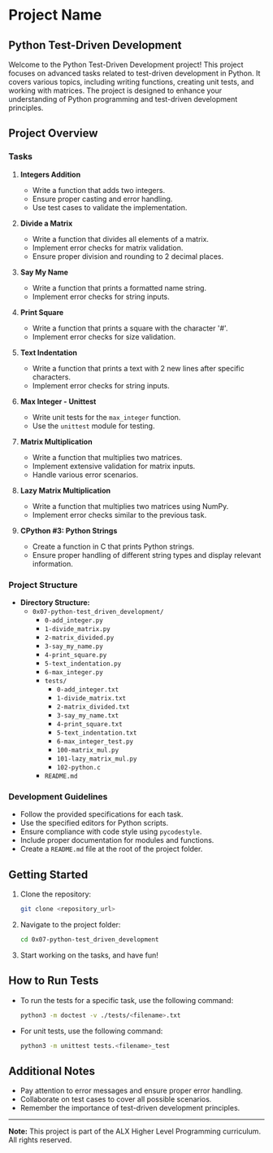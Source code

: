 # Project Name

## Python Test-Driven Development

Welcome to the Python Test-Driven Development project! This project focuses on advanced tasks related to test-driven development in Python. It covers various topics, including writing functions, creating unit tests, and working with matrices. The project is designed to enhance your understanding of Python programming and test-driven development principles.

## Project Overview

### Tasks

1. **Integers Addition**
   - Write a function that adds two integers.
   - Ensure proper casting and error handling.
   - Use test cases to validate the implementation.

2. **Divide a Matrix**
   - Write a function that divides all elements of a matrix.
   - Implement error checks for matrix validation.
   - Ensure proper division and rounding to 2 decimal places.

3. **Say My Name**
   - Write a function that prints a formatted name string.
   - Implement error checks for string inputs.

4. **Print Square**
   - Write a function that prints a square with the character '#'.
   - Implement error checks for size validation.

5. **Text Indentation**
   - Write a function that prints a text with 2 new lines after specific characters.
   - Implement error checks for string inputs.

6. **Max Integer - Unittest**
   - Write unit tests for the `max_integer` function.
   - Use the `unittest` module for testing.

7. **Matrix Multiplication**
   - Write a function that multiplies two matrices.
   - Implement extensive validation for matrix inputs.
   - Handle various error scenarios.

8. **Lazy Matrix Multiplication**
   - Write a function that multiplies two matrices using NumPy.
   - Implement error checks similar to the previous task.

9. **CPython #3: Python Strings**
   - Create a function in C that prints Python strings.
   - Ensure proper handling of different string types and display relevant information.

### Project Structure

- **Directory Structure:**
  - `0x07-python-test_driven_development/`
    - `0-add_integer.py`
    - `1-divide_matrix.py`
    - `2-matrix_divided.py`
    - `3-say_my_name.py`
    - `4-print_square.py`
    - `5-text_indentation.py`
    - `6-max_integer.py`
    - `tests/`
      - `0-add_integer.txt`
      - `1-divide_matrix.txt`
      - `2-matrix_divided.txt`
      - `3-say_my_name.txt`
      - `4-print_square.txt`
      - `5-text_indentation.txt`
      - `6-max_integer_test.py`
      - `100-matrix_mul.py`
      - `101-lazy_matrix_mul.py`
      - `102-python.c`
    - `README.md`

### Development Guidelines

- Follow the provided specifications for each task.
- Use the specified editors for Python scripts.
- Ensure compliance with code style using `pycodestyle`.
- Include proper documentation for modules and functions.
- Create a `README.md` file at the root of the project folder.

## Getting Started

1. Clone the repository:

   ```bash
   git clone <repository_url>
   ```

2. Navigate to the project folder:

   ```bash
   cd 0x07-python-test_driven_development
   ```

3. Start working on the tasks, and have fun!

## How to Run Tests

- To run the tests for a specific task, use the following command:

  ```bash
  python3 -m doctest -v ./tests/<filename>.txt
  ```

- For unit tests, use the following command:

  ```bash
  python3 -m unittest tests.<filename>_test
  ```

## Additional Notes

- Pay attention to error messages and ensure proper error handling.
- Collaborate on test cases to cover all possible scenarios.
- Remember the importance of test-driven development principles.

---

**Note:** This project is part of the ALX Higher Level Programming curriculum. All rights reserved.
